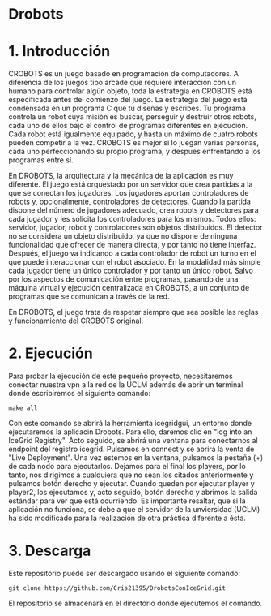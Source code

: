 # Drobots

# 1. Introducción
CROBOTS es un juego basado en programación de computadores. A diferencia de los juegos tipo arcade que requiere interacción con un
humano para controlar algún objeto, toda la estrategia en CROBOTS está especificada antes del comienzo del juego. La estrategia
del juego está condensada en un programa C que tú diseñas y escribes. Tu programa controla un robot cuya misión es buscar,
perseguir y destruir otros robots, cada uno de ellos bajo el control de programas diferentes en ejecución. Cada robot está
igualmente equipado, y hasta un máximo de cuatro robots pueden competir a la vez. CROBOTS es mejor si lo juegan varias personas,
cada uno perfeccionando su propio programa, y después enfrentando a los programas entre sí. 

En DROBOTS, la arquitectura y la mecánica de la aplicación es muy diferente. El juego está orquestado por un servidor que crea
partidas a la que se conectan los jugadores. Los jugadores aportan controladores de robots y, opcionalmente, controladores de
detectores. Cuando la partida dispone del número de jugadores adecuado, crea robots y detectores para cada jugador y les solicita
los controladores para los mismos. Todos ellos: servidor, jugador, robot y controladores son objetos distribuidos. El detector no
se considera un objeto distribuido, ya que no dispone de ninguna funcionalidad que ofrecer de manera directa, y por tanto no tiene
interfaz. Después, el juego va indicando a cada controlador de robot un turno en el que puede interaccionar con el robot asociado.
En la modalidad más simple cada jugador tiene un único controlador y por tanto un único robot. Salvo por los aspectos de
comunicación entre programas, pasando de una máquina virtual y ejecución centralizada en CROBOTS, a un conjunto de programas que se comunican a través de la red.

En DROBOTS, el juego trata de respetar siempre que sea posible las reglas y funcionamiento del CROBOTS original.

# 2. Ejecución
Para probar la ejecución de este pequeño proyecto, necesitaremos conectar nuestra vpn a la red de la UCLM además de abrir un
terminal donde escribiremos el siguiente comando:
```
make all
```
Con este comando se abrirá la herramienta icegridgui, un entorno 
donde ejecutaremos la aplicacin Drobots. Para ello, daremos clic en "log into an IceGrid Registry". Acto seguido, se abrirá una 
ventana para conectarnos al endpoint del registro icegrid. Pulsamos en connect y se abrirá la venta de "Live Deployment". Una vez 
estemos en la ventana, pulsamos la pestaña (+) de cada nodo para ejecutarlos. Dejamos para el final los players, por lo tanto, nos 
dirigimos a cualquiera que no sean los citados anteriormente y pulsamos botón derecho y ejecutar. Cuando queden por ejecutar player 
y player2, los ejecutamos y, acto seguido, botón derecho y abrimos la salida estándar para ver que está ocurriendo.
Es importante resaltar, que si la aplicación no funciona, se debe a que el servidor de la unviersidad (UCLM) ha sido modificado 
para la realización de otra práctica diferente a ésta.

# 3. Descarga
Este repositorio puede ser descargado usando el siguiente comando:
```
git clone https://github.com/Cris21395/DrobotsConIceGrid.git
```
El repositorio se almacenará en el directorio donde ejecutemos el comando.
